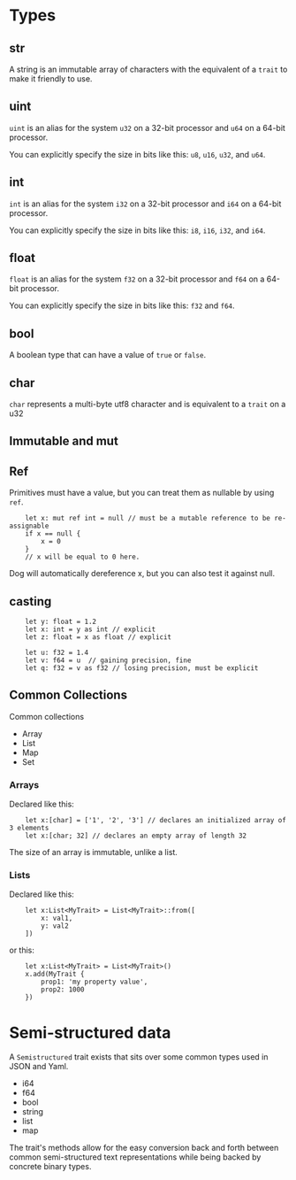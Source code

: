 # Types

## str

A string is an immutable array of characters with the equivalent of a `trait` to make it friendly
to use.

## uint
`uint` is an alias for the system `u32` on a 32-bit processor and `u64` on a 64-bit processor.

You can explicitly specify the size in bits like this: `u8`, `u16`, `u32`, and `u64`. 

## int
`int` is an alias for the system `i32` on a 32-bit processor and `i64` on a 64-bit processor.

You can explicitly specify the size in bits like this: `i8`, `i16`, `i32`, and `i64`.

## float
`float` is an alias for the system `f32` on a 32-bit processor and `f64` on a 64-bit processor.

You can explicitly specify the size in bits like this: `f32` and `f64`.

## bool
A boolean type that can have a value of `true` or `false`.

## char
`char` represents a multi-byte utf8 character and is equivalent to a `trait` on a u32

## Immutable and mut

## Ref
Primitives must have a value, but you can treat them as nullable by using `ref`.

```
    let x: mut ref int = null // must be a mutable reference to be re-assignable
    if x == null {
        x = 0         
    }
    // x will be equal to 0 here.
```

Dog will automatically dereference x, but you can also test it against null.

## casting

```
    let y: float = 1.2
    let x: int = y as int // explicit 
    let z: float = x as float // explicit
    
    let u: f32 = 1.4
    let v: f64 = u  // gaining precision, fine
    let q: f32 = v as f32 // losing precision, must be explicit
```

## Common Collections

Common collections
* Array
* List
* Map
* Set

### Arrays
Declared like this:
```
    let x:[char] = ['1', '2', '3'] // declares an initialized array of 3 elements
    let x:[char; 32] // declares an empty array of length 32
```

The size of an array is immutable, unlike a list.

### Lists
Declared like this:
```
    let x:List<MyTrait> = List<MyTrait>::from([
        x: val1,
        y: val2
    ])
```
or this:
```
    let x:List<MyTrait> = List<MyTrait>()
    x.add(MyTrait {
        prop1: 'my property value',
        prop2: 1000
    })
```

# Semi-structured data

A `Semistructured` trait exists that sits over some common types used in JSON and Yaml.

* i64
* f64
* bool
* string
* list
* map

The trait's methods allow for the easy conversion back and forth between common semi-structured
text representations while being backed by concrete binary types.